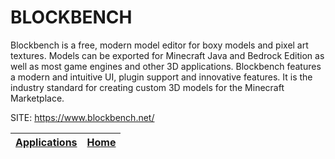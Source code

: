 # BLOCKBENCH

 Blockbench is a free, modern model editor for boxy models and
 pixel art textures. Models can be exported for Minecraft Java
 and Bedrock Edition as well as most game engines and other 3D
 applications.
 Blockbench features a modern and intuitive UI, plugin support
 and innovative features. It is the industry standard for
 creating custom 3D models for the Minecraft Marketplace.
 
 SITE: https://www.blockbench.net/

 | [Applications](https://portable-linux-apps.github.io/apps.html) | [Home](https://portable-linux-apps.github.io)
 | --- | --- |
